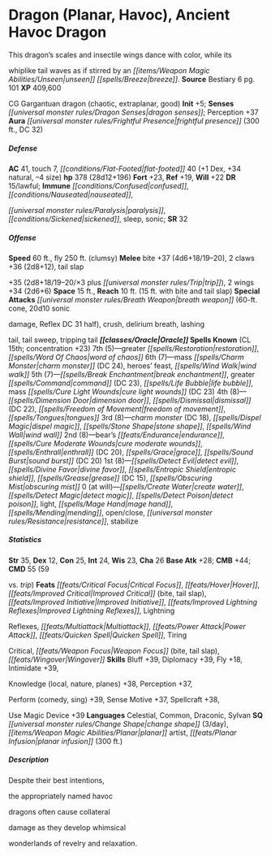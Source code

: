﻿---
cssclass: [monsters]
title1: Dragon (Planar, Havoc), Ancient Havoc Dragon
desc_short: This dragon's scales and insectile wings dance with color, while itswhiplike
  tail waves as if stirred by an unseen breeze.
title2: Ancient Havoc Dragon
CR: 21
sources:
- name: Bestiary 6
  page: 101
  link: http://paizo.com/products/btpy9oge?Pathfinder-Roleplaying-Game-Bestiary-6-Hardcover
XP: 409600
alignment: CG
size: Gargantuan
type: dragon
subtypes:
- chaotic
- extraplanar
- good
initiative:
  bonus: 5
senses:
  dragon senses: true
auras:
- name: frightful presence
  radius: 300
  DC: 32
AC:
  AC: 41
  touch: 7
  flat_footed: 40
  components:
    dex: 1
    natural: 34
    size: -4
HP:
  HP: 378
  long: 28d12+196
saves:
  fort: 23
  ref: 19
  will: 22
DR:
- amount: 15
  weakness: lawful
immunities:
- confused
- nauseated,paralysis
- sickened
- sleep
- sonic
SR: 32
speeds:
  base: 60
  fly: 250
  fly_maneuverability: clumsy
attacks:
  melee:
  - - text: bite +37 (4d6+18/19-20)
      entries:
      - - damage: 4d6+18
          crit_range: 19-20
      attack: bite
      bonus:
      - 37
    - text: 2 claws +36 (2d8+12)
      entries:
      - - damage: 2d8+12
      count: 2
      attack: claws
      bonus:
      - 36
    - text: tail slap+35 (2d8+18/19-20/×3 plus trip)
      entries:
      - - damage: 2d8+18
          crit_range: 19-20
          crit_multiplier: 3
        - effect: trip
      attack: tail slap
      bonus:
      - 35
    - text: 2 wings +34 (2d6+6)
      entries:
      - - damage: 2d6+6
      count: 2
      attack: wings
      bonus:
      - 34
  special:
  - breath weapon (60-ft. cone, 20d10 sonicdamage, Reflex DC 31 half)
  - crush
  - delirium breath
  - lashingtail
  - tail sweep
  - tripping tail
space: 15
reach: 10
reach_other: 15 ft. with bite and tail slap
spells:
  entries:
  - name: greater restoration
    source: Oracle
    level: 7
  - name: word of chaos
    source: Oracle
    level: 7
  - name: mass charm monster
    source: Oracle
    level: 6
    DC: 24
  - name: heroes' feast
    source: Oracle
    level: 6
  - name: wind walk
    source: Oracle
    level: 6
  - name: break enchantment
    source: Oracle
    level: 5
  - name: greater command
    source: Oracle
    level: 5
    DC: 23
  - name: life bubble
    source: Oracle
    level: 5
  - name: mass cure light wounds
    source: Oracle
    level: 5
    DC: 23
  - name: dimension door
    source: Oracle
    level: 4
  - name: dismissal
    source: Oracle
    level: 4
    DC: 22
  - name: freedom of movement
    source: Oracle
    level: 4
  - name: tongues
    source: Oracle
    level: 4
  - name: charm monster
    source: Oracle
    level: 3
    DC: 18
  - name: dispel magic
    source: Oracle
    level: 3
  - name: stone shape
    source: Oracle
    level: 3
  - name: wind wall
    source: Oracle
    level: 3
  - name: bear's endurance
    source: Oracle
    level: 2
  - name: cure moderate wounds
    source: Oracle
    level: 2
  - name: enthrall
    source: Oracle
    level: 2
    DC: 20
  - name: grace
    source: Oracle
    level: 2
  - name: sound burst
    source: Oracle
    level: 2
    DC: 20
  - name: detect evil
    source: Oracle
    level: 1
  - name: divine favor
    source: Oracle
    level: 1
  - name: entropic shield
    source: Oracle
    level: 1
  - name: grease
    source: Oracle
    level: 1
    DC: 15
  - name: obscuring mist
    source: Oracle
    level: 1
  - name: create water
    source: Oracle
    level: 0
  - name: detect magic
    source: Oracle
    level: 0
  - name: detect poison
    source: Oracle
    level: 0
  - name: light
    source: Oracle
    level: 0
  - name: mage hand
    source: Oracle
    level: 0
  - name: mending
    source: Oracle
    level: 0
  - name: open/close
    source: Oracle
    level: 0
  - name: resistance
    source: Oracle
    level: 0
  - name: stabilize
    source: Oracle
    level: 0
  sources:
  - name: Oracle
    type: known
    CL: 15
    concentration: 23
    slots:
      7: 5
      6: 7
      5: 7
      4: 8
      3: 8
      2: 8
      1: 8
      0: at-will
ability_scores:
  STR: 35
  DEX: 12
  CON: 25
  INT: 24
  WIS: 23
  CHA: 26
BAB: 28
CMB: 44
CMD: 55
CMD_other: 59vs. trip
feats:
- name: Critical Focus
- name: Hover
- name: Improved Critical (bite)
- name: Improved Critical (tail slap)
- name: Improved Initiative
- name: Improved Lightning Reflexes
- name: LightningReflexes
- name: Multiattack
- name: Power Attack
- name: Quicken Spell
- name: TiringCritical
- name: Weapon Focus (bite)
- name: Weapon Focus (tail slap)
- name: Wingover
skills:
  Bluff: 39
  Diplomacy: 39
  Fly: 18
  Intimidate: 39
  Knowledge (local): 38
  Knowledge (nature): 38
  Knowledge (planes): 38
  Perception: 37
  Perform (comedy): 39
  Perform (sing): 39
  Sense Motive: 37
  Spellcraft: 38
  Use Magic Device: 39
languages:
- Celestial
- Common
- Draconic
- Sylvan
special_qualities:
- change shape (3/day)
- planar artist
- planar infusion (300 ft.)
desc_long: Despite their best intentions,the appropriately named havocdragons often
  cause collateraldamage as they develop whimsicalwonderlands of revelry and relaxation.

---

# Dragon (Planar, Havoc), Ancient Havoc Dragon
This dragon’s scales and insectile wings dance with color, while its

whiplike tail waves as if stirred by an _[[items/Weapon Magic Abilities/Unseen|unseen]]_ _[[spells/Breeze|breeze]]_.
**Source** Bestiary 6 pg. 101
**XP** 409,600

CG Gargantuan dragon (chaotic, extraplanar, good)
**Init** +5; **Senses** _[[universal monster rules/Dragon Senses|dragon senses]]_; Perception +37
**Aura** _[[universal monster rules/Frightful Presence|frightful presence]]_ (300 ft., DC 32)

##### Defense

**AC** 41, touch 7, _[[conditions/Flat-Footed|flat-footed]]_ 40 (+1 Dex, +34 natural, –4 size)
**hp** 378 (28d12+196)
**Fort** +23, **Ref** +19, **Will** +22
**DR** 15/lawful; **Immune** _[[conditions/Confused|confused]]_, _[[conditions/Nauseated|nauseated]]_,

_[[universal monster rules/Paralysis|paralysis]]_, _[[conditions/Sickened|sickened]]_, sleep, sonic; **SR** 32

##### Offense
**Speed** 60 ft., fly 250 ft. (clumsy)
**Melee** bite +37 (4d6+18/19–20), 2 claws +36 (2d8+12), tail slap

+35 (2d8+18/19–20/×3 plus _[[universal monster rules/Trip|trip]]_), 2 wings +34 (2d6+6)
**Space** 15 ft., **Reach** 10 ft. (15 ft. with bite and tail slap)
**Special Attacks** _[[universal monster rules/Breath Weapon|breath weapon]]_ (60-ft. cone, 20d10 sonic

damage, Reflex DC 31 half), crush, delirium breath, lashing

tail, tail sweep, tripping tail
**_[[classes/Oracle|Oracle]]_ Spells Known** (CL 15th; concentration +23)
7th (5)—greater _[[spells/Restoration|restoration]]_, _[[spells/Word Of Chaos|word of chaos]]_ 
6th (7)—mass _[[spells/Charm Monster|charm monster]]_ (DC 24), heroes’ feast, _[[spells/Wind Walk|wind walk]]_ 
5th (7)—_[[spells/Break Enchantment|break enchantment]]_, greater _[[spells/Command|command]]_ (DC 23), _[[spells/Life Bubble|life bubble]]_, mass _[[spells/Cure Light Wounds|cure light wounds]]_ (DC 23) 
4th (8)—_[[spells/Dimension Door|dimension door]]_, _[[spells/Dismissal|dismissal]]_ (DC 22), _[[spells/Freedom of Movement|freedom of movement]]_, _[[spells/Tongues|tongues]]_ 
3rd (8)—_charm monster_ (DC 18), _[[spells/Dispel Magic|dispel magic]]_, _[[spells/Stone Shape|stone shape]]_, _[[spells/Wind Wall|wind wall]]_ 
2nd (8)—bear’s _[[feats/Endurance|endurance]]_, _[[spells/Cure Moderate Wounds|cure moderate wounds]]_, _[[spells/Enthrall|enthrall]]_ (DC 20), _[[spells/Grace|grace]]_, _[[spells/Sound Burst|sound burst]]_ (DC 20) 
1st (8)—_[[spells/Detect Evil|detect evil]]_, _[[spells/Divine Favor|divine favor]]_, _[[spells/Entropic Shield|entropic shield]]_, _[[spells/Grease|grease]]_ (DC 15), _[[spells/Obscuring Mist|obscuring mist]]_ 
0 (at will)—_[[spells/Create Water|create water]]_, _[[spells/Detect Magic|detect magic]]_, _[[spells/Detect Poison|detect poison]]_, light, _[[spells/Mage Hand|mage hand]]_, _[[spells/Mending|mending]]_, open/close, _[[universal monster rules/Resistance|resistance]]_, stabilize

##### Statistics
**Str** 35, **Dex** 12, **Con** 25, **Int** 24, **Wis** 23, **Cha** 26
**Base Atk** +28; **CMB** +44; **CMD** 55 (59

vs. _trip_)
**Feats** _[[feats/Critical Focus|Critical Focus]]_, _[[feats/Hover|Hover]]_, _[[feats/Improved Critical|Improved Critical]]_ (bite, tail slap), _[[feats/Improved Initiative|Improved Initiative]]_, _[[feats/Improved Lightning Reflexes|Improved Lightning Reflexes]]_, Lightning

Reflexes, _[[feats/Multiattack|Multiattack]]_, _[[feats/Power Attack|Power Attack]]_, _[[feats/Quicken Spell|Quicken Spell]]_, Tiring

Critical, _[[feats/Weapon Focus|Weapon Focus]]_ (bite, tail slap), _[[feats/Wingover|Wingover]]_
**Skills** Bluff +39, Diplomacy +39, Fly +18, Intimidate +39,

Knowledge (local, nature, planes) +38, Perception +37,

Perform (comedy, sing) +39, Sense Motive +37, Spellcraft +38,

Use Magic Device +39
**Languages** Celestial, Common, Draconic, Sylvan
**SQ** _[[universal monster rules/Change Shape|change shape]]_ (3/day), _[[items/Weapon Magic Abilities/Planar|planar]]_ artist, _[[feats/Planar Infusion|planar infusion]]_ (300 ft.)

##### Description

Despite their best intentions,

the appropriately named havoc

dragons often cause collateral

damage as they develop whimsical

wonderlands of revelry and relaxation.